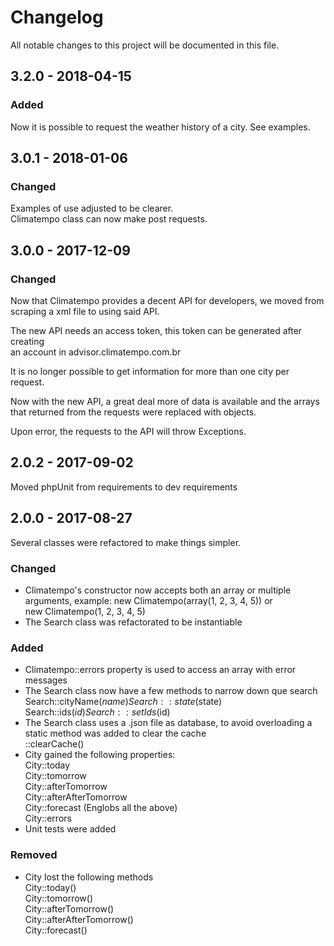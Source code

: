 # Changelog
All notable changes to this project will be documented in this file.

## 3.2.0 - 2018-04-15

### Added
Now it is possible to request the weather history of a city.
See examples.

## 3.0.1 - 2018-01-06

### Changed
Examples of use adjusted to be clearer.  
Climatempo class can now make post requests.  

## 3.0.0 - 2017-12-09

### Changed
Now that Climatempo provides a decent API for developers, we moved from 
scraping a xml file to using said API.

The new API needs an access token, this token can be generated after creating  
an account in advisor.climatempo.com.br

It is no longer possible to get information for more than one city per request.

Now with the new API, a great deal more of data is available and the arrays that 
returned from the requests were replaced with objects.

Upon error, the requests to the API will throw Exceptions.

## 2.0.2 - 2017-09-02

Moved phpUnit from requirements to dev requirements

## 2.0.0 - 2017-08-27

Several classes were refactored to make things simpler.

### Changed
- Climatempo's constructor now accepts both an array or multiple arguments, example:
new Climatempo(array(1, 2, 3, 4, 5)) or  
new Climatempo(1, 2, 3, 4, 5)
- The Search class was refactorated to be instantiable

### Added
- Climatempo::errors property is used to access an array with error messages
- The Search class now have a few methods to narrow down que search
Search::cityName($name)  
Search::state($state)  
Search::ids($id) 
Search::setIds($id) 
- The Search class uses a .json file as database, to avoid overloading a static method was added to clear the cache  
::clearCache()
- City gained the following properties:  
City::today  
City::tomorrow  
City::afterTomorrow  
City::afterAfterTomorrow  
City::forecast (Englobs all the above)  
City::errors
- Unit tests were added

### Removed
- City lost the following methods  
City::today()  
City::tomorrow()  
City::afterTomorrow()  
City::afterAfterTomorrow()  
City::forecast()  


